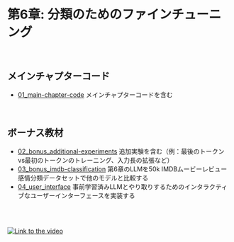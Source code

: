 # 第6章: 分類のためのファインチューニング

&nbsp;
## メインチャプターコード

- [01_main-chapter-code](01_main-chapter-code) メインチャプターコードを含む

&nbsp;
## ボーナス教材

- [02_bonus_additional-experiments](02_bonus_additional-experiments) 追加実験を含む（例：最後のトークンvs最初のトークンのトレーニング、入力長の拡張など）
- [03_bonus_imdb-classification](03_bonus_imdb-classification) 第6章のLLMを50k IMDBムービーレビュー感情分類データセットで他のモデルと比較する
- [04_user_interface](04_user_interface) 事前学習済みLLMとやり取りするためのインタラクティブなユーザーインターフェースを実装する





<br>
<br>

[![Link to the video](https://img.youtube.com/vi/5PFXJYme4ik/0.jpg)](https://www.youtube.com/watch?v=5PFXJYme4ik)